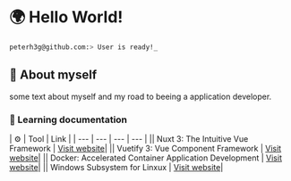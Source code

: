 # 🌍 Hello World!  

```bash
peterh3g@github.com:> User is ready!_
```

## 💬 About myself
some text about myself and my road to beeing a application developer.

### 🌱 Learning documentation
| ⚙️ | Tool | Link |
| --- | --- | --- | --- |
|| Nuxt 3: The Intuitive Vue Framework | [Visit website](https://nuxt.com/)|
|| Vuetify 3: Vue Component Framework | [Visit website](https://vuetifyjs.com/en/)|
|| Docker: Accelerated Container Application Development | [Visit website](https://www.docker.com/)|
|| Windows Subsystem for Linxux | [Visit website](https://learn.microsoft.com/en-us/windows/wsl/about?source=recommendations)|

  
<!--
**PeterH3G/peterh3g** is a  _special_ ✨ repository because its `README.md` (this file) appears on your GitHub profile.

Here are some ideas to get you started:

- 🔭 I’m currently working on ...
- 🌱 I’m currently learning ...
- 👯 I’m looking to collaborate on ...
- 🤔 I’m looking for help with ...
- 💬 Ask me about ...
- 📫 How to reach me: ...
- 😄 Pronouns: ...
- ⚡ Fun fact: ...
-->
